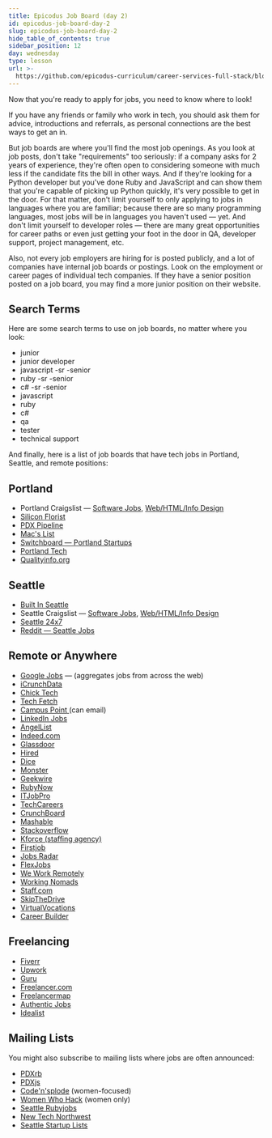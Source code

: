 ```yaml
---
title: Epicodus Job Board (day 2)
id: epicodus-job-board-day-2
slug: epicodus-job-board-day-2
hide_table_of_contents: true
sidebar_position: 12
day: wednesday
type: lesson
url: >-
  https://github.com/epicodus-curriculum/career-services-full-stack/blob/main/5_job_boards.md
---
```


Now that you're ready to apply for jobs, you need to know where to look!

If you have any friends or family who work in tech, you should ask them for advice, introductions and referrals, as personal connections are the best ways to get an in.

But job boards are where you'll find the most job openings. As you look at job posts, don't take "requirements" too seriously: if a company asks for 2 years of experience, they're often open to considering someone with much less if the candidate fits the bill in other ways. And if they're looking for a Python developer but you've done Ruby and JavaScript and can show them that you're capable of picking up Python quickly, it's very possible to get in the door. For that matter, don't limit yourself to only applying to jobs in languages where you are familiar; because there are so many programming languages, most jobs will be in languages you haven't used — yet. And don't limit yourself to developer roles — there are many great opportunities for career paths or even just getting your foot in the door in QA, developer support, project management, etc.

Also, not every job employers are hiring for is posted publicly, and a lot of companies have internal job boards or postings. Look on the employment or career pages of individual tech companies. If they have a senior position posted on a job board, you may find a more junior position on their website.

## Search Terms

Here are some search terms to use on job boards, no matter where you look:

- junior
- junior developer
- javascript -sr -senior
- ruby -sr -senior
- c# -sr -senior
- javascript
- ruby
- c#
- qa
- tester
- technical support

And finally, here is a list of job boards that have tech jobs in Portland, Seattle, and remote positions:

## Portland

- Portland Craigslist — [Software Jobs](http://portland.craigslist.org/search/sof), [Web/HTML/Info Design](http://portland.craigslist.org/search/web)
- [Silicon Florist](https://jobs.siliconflorist.com/)
- [PDX Pipeline](http://pdxpipeline.com/jobs/)
- [Mac's List](http://jobs.macslist.org/)
- [Switchboard — Portland Startups](https://pdxstartups.switchboardhq.com/)
- [Portland Tech](http://portlandtech.org/)
- [Qualityinfo.org](https://www.qualityinfo.org/)

## Seattle

- [Built In Seattle](https://www.builtinseattle.com/jobs/dev-engineering)
- Seattle Craigslist — [Software Jobs](https://seattle.craigslist.org/search/sof), [Web/HTML/Info Design](https://seattle.craigslist.org/search/web)
- [Seattle 24x7](http://www.seattle24x7.com/topics/jobsboard/)
- [Reddit — Seattle Jobs](https://www.reddit.com/r/SeattleJobs/)

## Remote or Anywhere

- [Google Jobs](https://jobs.google.com/about/) — (aggregates jobs from across the web)
- [iCrunchData](http://www.icrunchdata.com/)
- [Chick Tech](http://jobs.chicktech.org/)
- [Tech Fetch](http://www.techfetch.com/job/techoregon/oregon-state-openings.aspx)
- [Campus Point ](https://www.campuspoint.com/home)(can email)
- [LinkedIn Jobs](https://www.linkedin.com/jobs/information-technology-jobs)
- [AngelList](https://angel.co/)
- [Indeed.com](http://www.indeed.com/)
- [Glassdoor](http://www.glassdoor.com)
- [Hired](http://www.hired.com)
- [Dice](https://www.dice.com/jobs/)
- [Monster](http://jobs.monster.com/)
- [Geekwire](http://www.geekwire.com/jobs/)
- [RubyNow](http://jobs.rubynow.com/)
- [ITJobPro](http://itjobpro.com/)
- [TechCareers](http://www.techcareers.com/jobs/)
- [CrunchBoard](http://www.crunchboard.com/)
- [Mashable](http://jobs.mashable.com/jobs/)
- [Stackoverflow](http://careers.stackoverflow.com/)
- [Kforce (staffing agency)](https://www.kforce.com/job-seekers/technology-jobs/)
- [Firstjob](https://www.firstjob.com/jobs/)
- [Jobs Radar](http://www.jobsradar.com/jr2/jobs/search)
- [FlexJobs](https://www.flexjobs.com/0)
- [We Work Remotely](https://weworkremotely.com/)
- [Working Nomads](http://www.workingnomads.co/)
- [Staff.com](https://www.staff.com)
- [SkipTheDrive](http://www.skipthedrive.com/)
- [VirtualVocations](https://www.virtualvocations.com/)
- [Career Builder](http://www.careerbuilder.com/)

## Freelancing

- [Fiverr](https://www.fiverr.com/)
- [Upwork](https://www.upwork.com/)
- [Guru](http://www.guru.com/)
- [Freelancer.com](https://www.freelancer.com/)
- [Freelancermap](http://www.freelancermap.com/)
- [Authentic Jobs](https://authenticjobs.com)
- [Idealist](http://www.idealist.org/)

## Mailing Lists

You might also subscribe to mailing lists where jobs are often announced:

- [PDXrb](https://pdxruby.org/)
- [PDXjs](http://pdxjs.com/)
- [Code'n'splode](http://codensplode.org/) (women-focused)
- [Women Who Hack](http://womenwhohack.org/calendar-mailing-lists/) (women only)
- [Seattle Rubyjobs](http://lists.zenspider.com/mailman/listinfo/rubyjobs)
- [New Tech Northwest](https://www.newtechnorthwest.com/subscribe-to-our-newsletter/)
- [Seattle Startup Lists](http://seattle.startups-list.com/)

